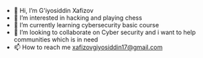 - 👋 Hi, I’m G'iyosiddin Xafizov
- 👀 I’m interested in hacking and playing chess
- 🌱 I’m currently learning cybersecurity basic course
- 💞️ I’m looking to collaborate on Cyber security and i want to help communities which is in need
- 📫 How to reach me xafizovgiyosiddin17@gmail.com

<!---
xafizovdev/xafizovdev is a ✨ special ✨ repository because its `README.md` (this file) appears on your GitHub profile.
You can click the Preview link to take a look at your changes.
--->
